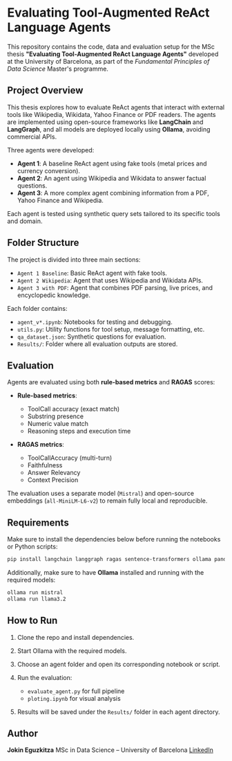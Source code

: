 # Evaluating Tool-Augmented ReAct Language Agents

This repository contains the code, data and evaluation setup for the MSc thesis **"Evaluating Tool-Augmented ReAct Language Agents"** developed at the University of Barcelona, as part of the *Fundamental Principles of Data Science* Master's programme.

## Project Overview

This thesis explores how to evaluate ReAct agents that interact with external tools like Wikipedia, Wikidata, Yahoo Finance or PDF readers. The agents are implemented using open-source frameworks like **LangChain** and **LangGraph**, and all models are deployed locally using **Ollama**, avoiding commercial APIs.

Three agents were developed:

- **Agent 1**: A baseline ReAct agent using fake tools (metal prices and currency conversion).
- **Agent 2**: An agent using Wikipedia and Wikidata to answer factual questions.
- **Agent 3**: A more complex agent combining information from a PDF, Yahoo Finance and Wikipedia.

Each agent is tested using synthetic query sets tailored to its specific tools and domain.

## Folder Structure

The project is divided into three main sections:

- `Agent 1 Baseline`: Basic ReAct agent with fake tools.
- `Agent 2 Wikipedia`: Agent that uses Wikipedia and Wikidata APIs.
- `Agent 3 with PDF`: Agent that combines PDF parsing, live prices, and encyclopedic knowledge.

Each folder contains:
- `agent_v*.ipynb`: Notebooks for testing and debugging.
- `utils.py`: Utility functions for tool setup, message formatting, etc.
- `qa_dataset.json`: Synthetic questions for evaluation.
- `Results/`: Folder where all evaluation outputs are stored.

## Evaluation

Agents are evaluated using both **rule-based metrics** and **RAGAS** scores:

- **Rule-based metrics**:
  - ToolCall accuracy (exact match)
  - Substring presence
  - Numeric value match
  - Reasoning steps and execution time

- **RAGAS metrics**:
  - ToolCallAccuracy (multi-turn)
  - Faithfulness
  - Answer Relevancy
  - Context Precision

The evaluation uses a separate model (`Mistral`) and open-source embeddings (`all-MiniLM-L6-v2`) to remain fully local and reproducible.

## Requirements

Make sure to install the dependencies below before running the notebooks or Python scripts:

```bash
pip install langchain langgraph ragas sentence-transformers ollama pandas
````

Additionally, make sure to have **Ollama** installed and running with the required models:

```bash
ollama run mistral
ollama run llama3.2
```

## How to Run

1. Clone the repo and install dependencies.
2. Start Ollama with the required models.
3. Choose an agent folder and open its corresponding notebook or script.
4. Run the evaluation:

   * `evaluate_agent.py` for full pipeline
   * `ploting.ipynb` for visual analysis
5. Results will be saved under the `Results/` folder in each agent directory.

## Author

**Jokin Eguzkitza**
MSc in Data Science – University of Barcelona
[LinkedIn](https://www.linkedin.com/in/jokin-eguzkitza/)
